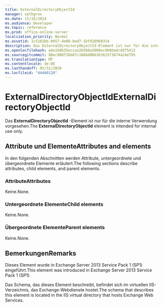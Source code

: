 ```yaml
---
title: ExternalDirectoryObjectId
manager: sethgros
ms.date: 11/16/2014
ms.audience: Developer
ms.topic: reference
ms.prod: office-online-server
localization_priority: Normal
ms.assetid: 1c5181bb-0057-4e08-bed7-1bfd109b9314
description: Das ExternalDirectoryObjectId-Element ist nur für die interne Verwendung vorgesehen.
ms.openlocfilehash: eda19db35eccaa2b5b0a2008ec960da4cdd75412
ms.sourcegitcommit: 88ec988f2bb67c1866d06b361615f3674a24e795
ms.translationtype: MT
ms.contentlocale: de-DE
ms.lasthandoff: 05/31/2020
ms.locfileid: "44460120"
---
```

# <a name="externaldirectoryobjectid"></a><span data-ttu-id="2d984-103">ExternalDirectoryObjectId</span><span class="sxs-lookup"><span data-stu-id="2d984-103">ExternalDirectoryObjectId</span></span>

<span data-ttu-id="2d984-104">Das **ExternalDirectoryObjectId** -Element ist nur für die interne Verwendung vorgesehen.</span><span class="sxs-lookup"><span data-stu-id="2d984-104">The **ExternalDirectoryObjectId** element is intended for internal use only.</span></span> 

## <a name="attributes-and-elements"></a><span data-ttu-id="2d984-105">Attribute und Elemente</span><span class="sxs-lookup"><span data-stu-id="2d984-105">Attributes and elements</span></span>

<span data-ttu-id="2d984-106">In den folgenden Abschnitten werden Attribute, untergeordnete und übergeordnete Elemente erläutert.</span><span class="sxs-lookup"><span data-stu-id="2d984-106">The following sections describe attributes, child elements, and parent elements.</span></span>
  
### <a name="attributes"></a><span data-ttu-id="2d984-107">Attribute</span><span class="sxs-lookup"><span data-stu-id="2d984-107">Attributes</span></span>

<span data-ttu-id="2d984-108">Keine.</span><span class="sxs-lookup"><span data-stu-id="2d984-108">None.</span></span>
  
### <a name="child-elements"></a><span data-ttu-id="2d984-109">Untergeordnete Elemente</span><span class="sxs-lookup"><span data-stu-id="2d984-109">Child elements</span></span>

<span data-ttu-id="2d984-110">Keine.</span><span class="sxs-lookup"><span data-stu-id="2d984-110">None.</span></span>
  
### <a name="parent-elements"></a><span data-ttu-id="2d984-111">Übergeordnete Elemente</span><span class="sxs-lookup"><span data-stu-id="2d984-111">Parent elements</span></span>

<span data-ttu-id="2d984-112">Keine.</span><span class="sxs-lookup"><span data-stu-id="2d984-112">None.</span></span>
  
## <a name="remarks"></a><span data-ttu-id="2d984-113">Bemerkungen</span><span class="sxs-lookup"><span data-stu-id="2d984-113">Remarks</span></span>

<span data-ttu-id="2d984-114">Dieses Element wurde in Exchange Server 2013 Service Pack 1 (SP1) eingeführt.</span><span class="sxs-lookup"><span data-stu-id="2d984-114">This element was introduced in Exchange Server 2013 Service Pack 1 (SP1).</span></span>
  
<span data-ttu-id="2d984-115">Das Schema, das dieses Element beschreibt, befindet sich im virtuellen IIS-Verzeichnis, das Exchange-Webdienste hostet.</span><span class="sxs-lookup"><span data-stu-id="2d984-115">The schema that describes this element is located in the IIS virtual directory that hosts Exchange Web Services.</span></span>
  

